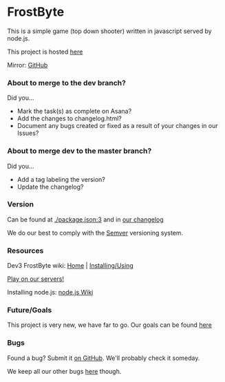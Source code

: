 # FrostByte
This is a simple game (top down shooter) written in javascript served by node.js.

This project is hosted [here](http://gitlab.mke8.me/dev3/frostbyte)

Mirror: [GitHub](https://github.com/WeAreDev3/FrostByte)

### About to merge to the dev branch?
Did you...
- Mark the task(s) as complete on Asana?
- Add the changes to changelog.html?
- Document any bugs created or fixed as a result of your changes in our Issues?

### About to merge dev to the master branch?
Did you...
- Add a tag labeling the version?
- Update the changelog?

### Version
Can be found at [./package.json:3](http://gitlab.mke8.me/dev3/frostbyte/blob/master/package.json#L3) and in [our changelog](http://frostbyte.mke8.me/changelog)

We do our best to comply with the [Semver](http://semver.org/) versioning system.

### Resources
Dev3 FrostByte wiki:  [Home](http://gitlab.mke8.me/dev3/frostbyte/wikis/home)  |  [Installing/Using](http://gitlab.mke8.me/dev3/frostbyte/wikis/How-to-install)

[Play on our servers!](http://frostbyte.mke8.me/)

Installing node.js: [node.js Wiki](https://github.com/joyent/node/wiki/Installing-Node.js-via-package-manager)

### Future/Goals
This project is very new, we have far to go. Our goals can be found [here](http://gitlab.mke8.me/dev3/frostbyte/issues?assignee_id=&label_name=feature&milestone_id=&scope=&sort=&state=)

### Bugs
Found a bug? Submit it [on GitHub](https://github.com/WeAreDev3/FrostByte/issues). We'll probably check it someday. 

We keep all our other bugs [here](http://gitlab.mke8.me/dev3/frostbyte/issues) though.